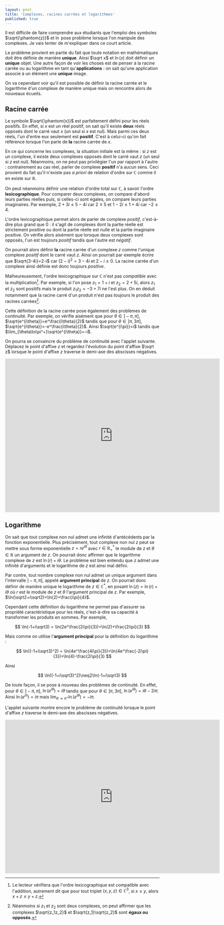 ```yaml
---
layout: post
title: 'Complexes, racines carrées et logarithmes'
published: true
---
```


Il est difficile de faire comprendre aux étudiants que l'emploi des symboles $\sqrt{\phantom{z}}$ et $\ln$ pose problème lorsque l'on manipule des complexes. Je vais tenter de m'expliquer dans ce court article.

Le problème provient en partie du fait que toute notation en mathématiques doit être définie de manière **unique**. Ainsi $\sqrt x$ et $\ln(x)$ doit définir un **unique** objet. Une autre façon de voir les choses est de penser à la racine carrée ou au logarithme en tant qu'**applications** : on sait qu'une application associe à un élément une **unique** image.

On va cependant voir qu'il est possible de définir la racine carrée et le logarithme d'un complexe de manière unique mais on rencontre alors de nouveaux écueils.

## Racine carrée

Le symbole $\sqrt{\phantom{x}}$ est parfaitement défini pour les réels positifs. En effet, si $x$ est un réel positif, on sait qu'il existe **deux** réels opposés dont le carré vaut $x$ (un seul si $x$ est nul). Mais parmi ces deux réels, l'un d'entre eux seulement est **positif**. C'est à celui-ci qu'on fait référence lorsque l'on parle de **la** racine carrée de $x$.

En ce qui concerne les complexes, la situation initiale est la même : si $z$ est un complexe, il existe deux complexes opposés dont le carré vaut $z$ (un seul si $z$ est nul). Néanmoins, on ne peut pas privilégier l'un par rapport à l'autre : contrairement au cas réel, parler de complexe **positif** n'a aucun sens. Ceci provient du fait qu'il n'existe pas *a priori* de relation d'ordre sur $\mathbb C$ comme il en existe sur $\mathbb R$.

On peut néanmoins définir une relation d'ordre total sur $\mathbb C$, à savoir l'ordre **lexicographique**. Pour comparer deux complexes, on compare d'abord leurs parties réelles puis, si celles-ci sont égales, on compare leurs parties imaginaires. Par exemple, $2+3i\leq5-4i$ car $2\leq 5$ et $1-2i\leq1+4i$ car $-2\leq4$.

L'ordre lexicographique permet alors de parler de complexe *positif*, c'est-à-dire plus grand que $0$ : il s'agit de complexes dont la partie réelle est strictement positive ou dont la partie réelle est nulle et la partie imaginaire positive. On vérifie alors aisément que lorsque deux complexes sont opposés, l'un est toujours *positif* tandis que l'autre est *négatif*.

On pourrait alors définir **la** racine carrée d'un complexe $z$ comme l'unique complexe *positif* dont le carré vaut $z$. Ainsi on pourrait par exemple écrire que $\sqrt{3-4i}=2-i$ car $(2-i)^2=3-4i$ et $2-i\geq0$. La racine carrée d'un complexe ainsi définie est donc toujours *positive*.

Malheureusement, l'ordre lexicographique sur $\mathbb C$ n'est pas *compatible* avec la multiplication[^1]. Par exemple, si l'on pose $z_1=1+i$ et $z_2=2+5i$, alors $z_1$ et $z_2$ sont positifs mais le produit $z_1z_2=-3+7i$ ne l'est plus. On en déduit notamment que la racine carré d'un produit n'est pas toujours le produit des racines carrées[^2].

Cette définition de la racine carrée pose également des problèmes de continuité. Par exemple, on vérifie aisément que pour $\theta\in]-\pi,\pi]$, $\sqrt{e^{i\theta}}=e^\frac{i\theta}{2}$ tandis que pour $\theta\in]\pi,3\pi]$, $\sqrt{e^{i\theta}}=-e^\frac{i\theta}{2}$. Ainsi $\sqrt{e^{i\pi}}=i$ tandis que $\lim_{\theta\to\pi^+}\sqrt{e^{i\theta}}=-i$.

On pourra se convaincre du problème de continuité avec l'applet suivante. Déplacez le point d'affixe $z$ et regardez l'évolution du point d'affixe $\sqrt z$ lorsque le point d'affixe $z$ traverse le demi-axe des abscisses négatives.

<iframe scrolling="no" title="Racine carrée complexe" src="https://www.geogebra.org/material/iframe/id/x2XW87Eb/width/700/height/500/border/888888/smb/false/stb/false/stbh/false/ai/false/asb/false/sri/false/rc/false/ld/false/sdz/false/ctl/false" width="700px" height="500px" style="border:0px;"> </iframe>

## Logarithme

On sait que tout complexe non nul admet une infinité d'antécédents par la fonction exponentielle. Plus précisément, tout complexe non nul $z$ peut se mettre sous forme exponentielle $z=re^{i\theta}$ avec $r\in\mathbb R^*_+$ le module de $z$ et $\theta\in\mathbb R$ un argument de $z$. On pourrait donc affirmer que le logarithme complexe de $z$ est $\ln(r)+i\theta$. Le problème est bien entendu que $z$ admet une infinité d'arguments et le logarithme de $z$ est ainsi mal défini.

Par contre, tout nombre complexe non nul admet un unique argument dans l'intervalle $]-\pi,\pi]$, appelé **argument principal** de $z$. On pourrait donc définir de manière unique le logarithme de $z\in\mathbb C^*$, en posant $\ln(z)=\ln(r)+i\theta$ où $r$ est le module de $z$ et $\theta$ l'argument principal de $z$. Par exemple, $\ln(\sqrt2+i\sqrt2)=\ln(2)+\frac{i\pi}{4}$.

Cependant cette définition du logarithme ne permet pas d'assurer sa propriété caractéristique pour les réels, c'est-à-dire sa capacité à transformer les produits en sommes. Par exemple,

$$
\ln(-1+i\sqrt3) = \ln(2e^\frac{2i\pi}{3})=\ln(2)+\frac{2i\pi}{3}
$$

Mais comme on utilise l'**argument principal** pour la définition du logarithme :

$$
\ln((-1+i\sqrt3)^2) = \ln(4e^\frac{4i\pi}{3})=\ln(4e^\frac{-2i\pi}{3})=\ln(4)-\frac{2i\pi}{3}
$$

Ainsi

$$
\ln((-1+i\sqrt3)^2)\neq2\ln(-1+i\sqrt3)
$$

De toute façon, il se pose à nouveau des problèmes de continuité. En effet, pour $\theta\in]-\pi,\pi]$, $\ln(e^{i\theta})=i\theta$ tandis que pour $\theta\in]\pi,3\pi]$, $\ln(e^{i\theta})=i\theta-2i\pi$. Ainsi $\ln(e^{i\pi})=i\pi$ mais $\lim_{\theta\to\pi^+}\ln(e^{i\theta})=-i\pi$.

L'applet suivante montre encore le problème de continuité lorsque le point d'affixe $z$ traverse le demi-axe des abscisses négatives.

<iframe scrolling="no" title="Logarithme complexe" src="https://www.geogebra.org/material/iframe/id/mEFGhkR8/width/700/height/500/border/888888/smb/false/stb/false/stbh/false/ai/false/asb/false/sri/true/rc/false/ld/false/sdz/true/ctl/false" width="700px" height="500px" style="border:0px;"> </iframe>

[^1]: Le lecteur vérifiera que l'ordre lexicographique est compatible avec l'addition, autrement dit que pour tout triplet $(x,y,z)\in\mathbb C^3$, si $x\leq y$, alors $x+z\leq y+z$.

[^2]: Néanmoins si $z_1$ et $z_2$ sont deux complexes, on peut affirmer que les complexes $\sqrt{z_1z_2}$ et $\sqrt{z_1}\sqrt{z_2}$ sont **égaux ou opposés**.
